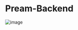 # Pream-Backend

![image](https://user-images.githubusercontent.com/32324250/52286584-cdc69200-29ab-11e9-86a6-b562967bc755.png)


